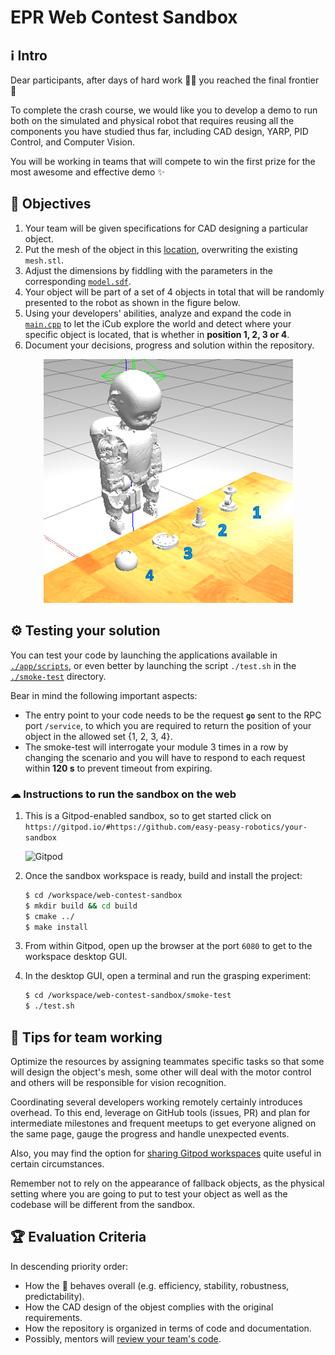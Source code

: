 EPR Web Contest Sandbox
=======================

## ℹ Intro
Dear participants, after days of hard work 💪🏻 you reached the final frontier 🌌

To complete the crash course, we would like you to develop a demo to run both on the simulated and
physical robot that requires reusing all the components you have studied thus far, including CAD design,
YARP, PID Control, and Computer Vision.

You will be working in teams that will compete to win the first prize for the most awesome
and effective demo ✨

## 🎯 Objectives
1. Your team will be given specifications for CAD designing a particular object.
1. Put the mesh of the object in this [location](./gazebo/models/object), overwriting the existing `mesh.stl`.
1. Adjust the dimensions by fiddling with the parameters in the corresponding [`model.sdf`](./gazebo/models/object/model.sdf).
1. Your object will be part of a set of 4 objects in total that will be randomly presented to the robot as shown in the figure below.
1. Using your developers' abilities, analyze and expand the code in [`main.cpp`](./src/main.cpp) to let the iCub explore the world
   and detect where your specific object is located, that is whether in **position 1, 2, 3 or 4**.
1. Document your decisions, progress and solution within the repository.

<p align="center">
    <img src="./assets/objects-positions.png">
</p>

## ⚙ Testing your solution
You can test your code by launching the applications available in [`./app/scripts`](./app/scripts), or even better by
launching the script `./test.sh` in the [`./smoke-test`](./smoke-test) directory.

Bear in mind the following important aspects:
- The entry point to your code needs to be the request **`go`** sent to the RPC port `/service`, to which
  you are required to return the position of your object in the allowed set {1, 2, 3, 4}.
- The smoke-test will interrogate your module 3 times in a row by changing the scenario and you will have to
  respond to each request within **120 s** to prevent timeout from expiring.

### ☁ Instructions to run the sandbox on the web
1. This is a Gitpod-enabled sandbox, so to get started click on `https://gitpod.io/#https://github.com/easy-peasy-robotics/your-sandbox`

    ![Gitpod](https://gitpod.io/button/open-in-gitpod.svg)

2. Once the sandbox workspace is ready, build and install the project:
    ```sh
    $ cd /workspace/web-contest-sandbox 
    $ mkdir build && cd build
    $ cmake ../
    $ make install
    ```
3. From within Gitpod, open up the browser at the port `6080` to get to the workspace desktop GUI.
4. In the desktop GUI, open a terminal and run the grasping experiment:
   ```sh
   $ cd /workspace/web-contest-sandbox/smoke-test
   $ ./test.sh
   ```

## 👥 Tips for team working
Optimize the resources by assigning teammates specific tasks so that some will design the object's mesh,
some other will deal with the motor control and others will be responsible for vision recognition.

Coordinating several developers working remotely certainly introduces overhead. To this end, leverage on
GitHub tools (issues, PR) and plan for intermediate milestones and frequent meetups to get everyone aligned
on the same page, gauge the progress and handle unexpected events.

Also, you may find the option for [sharing Gitpod workspaces](https://www.gitpod.io/docs/sharing-and-collaboration/#collaboration--sharing-of-workspaces)
quite useful in certain circumstances.

Remember not to rely on the appearance of fallback objects, as the physical setting where you
are going to put to test your object as well as the codebase will be different from the sandbox.

## 🏆 Evaluation Criteria
In descending priority order:
- How the 🤖 behaves overall (e.g. efficiency, stability, robustness, predictability).
- How the CAD design of the objest complies with the original requirements.
- How the repository is organized in terms of code and documentation.
- Possibly, mentors will [review your team's code](https://help.github.com/articles/about-pull-request-reviews).
